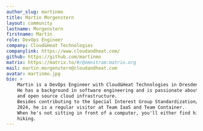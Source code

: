 ```yaml
---
author_slug: martinmo
title: Martin Morgenstern
layout: community
lastname: Morgenstern
firstname: Martin
role: DevOps Engineer
company: Cloud&Heat Technologies
companylink: https://www.cloudandheat.com/
github: https://github.com/martinmo
matrix: https://matrix.to/#/@omnitram:matrix.org
mail: martin.morgenstern@cloudandheat.com
avatar: martinmo.jpg
bio: >
    Martin is a DevOps Engineer with Cloud&Heat Technologies in Dresden.
    He has a background in software engineering and is passionate about everything related to Linux
    and open source cloud infrastructure.
    Besides contributing to the Special Interest Group Standardization/Certification since February
    2024, he is a regular visitor at Team IaaS and Team Container.
    When he's not sitting in front of a computer, you'll either find him mountain biking, climbing or
    hiking.
---
```


